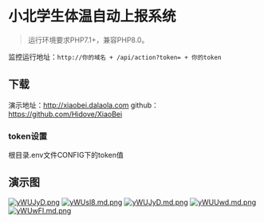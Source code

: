小北学生体温自动上报系统
===============

> 运行环境要求PHP7.1+，兼容PHP8.0。

监控运行地址：`http://你的域名 + /api/action?token= + 你的token`

## 下载

演示地址：<http://xiaobei.dalaola.com>
github：<https://github.com/Hidove/XiaoBei>

### token设置

根目录.env文件CONFIG下的token值

## 演示图
[![yWUJyD.png](https://s3.ax1x.com/2021/02/18/yWUJyD.png)](https://imgchr.com/i/yWUJyD)
[![yWUsl8.md.png](https://s3.ax1x.com/2021/02/18/yWUsl8.png)](https://imgchr.com/i/yWUsl8)
[![yWUJyD.md.png](https://s3.ax1x.com/2021/02/18/yWUJyD.png)](https://imgchr.com/i/yWUJyD)
[![yWUUwd.md.png](https://s3.ax1x.com/2021/02/18/yWUUwd.png)](https://imgchr.com/i/yWUUwd)
[![yWUwFI.md.png](https://s3.ax1x.com/2021/02/18/yWUwFI.png)](https://imgchr.com/i/yWUwFI)


